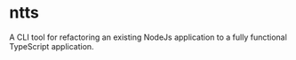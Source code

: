 # ntts

A CLI tool for refactoring an existing NodeJs application to a fully functional TypeScript application.